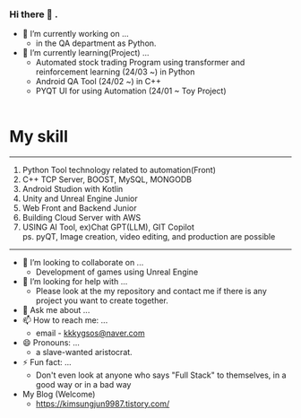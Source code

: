 ### Hi there 👋 .

- 🔭 I’m currently working on ...<br>
  - in the QA department as Python.
- 🌱 I’m currently learning(Project) ...<br>
  - Automated stock trading Program using transformer and reinforcement learning (24/03 ~) in Python<br>
  - Android QA Tool (24/02 ~) in C++ <br>
  - PYQT UI for using Automation (24/01 ~ Toy Project)<br>
  <br>
# My skill
-----------------------------------------------------------------------------------------------------------------------------------
1. Python Tool technology related to automation(Front) <br>
2. C++ TCP Server, BOOST, MySQL, MONGODB <br>
3. Android Studion with Kotlin <br>
4. Unity and Unreal Engine Junior <br>
5. Web Front and Backend Junior <br>
6. Building Cloud Server with AWS <br>
7. USING AI Tool, ex)Chat GPT(LLM), GIT Copilot <br>
ps. pyQT, Image creation, video editing, and production are possible <br>
--------------------------------------------------------------------------------------------------------------------------------------

- 👯 I’m looking to collaborate on ...<br>
  - Development of games using Unreal Engine
- 🤔 I’m looking for help with ...<br>
  - Please look at the my repository and contact me if there is any project you want to create together.
- 💬 Ask me about ...<br>
- 📫 How to reach me: ...<br>
  - email - kkkygsos@naver.com
- 😄 Pronouns: ...<br>
  - a slave-wanted aristocrat.
- ⚡ Fun fact: ...<br>
  - Don't even look at anyone who says "Full Stack" to themselves, in a good way or in a bad way
- My Blog (Welcome)<br>
  - https://kimsungjun9987.tistory.com/ <br>


